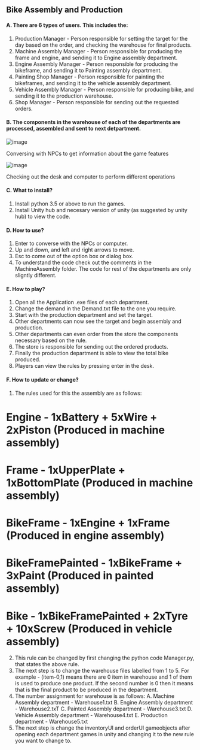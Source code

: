 ## Bike Assembly and Production
#### A. There are 6 types of users. This includes the:
1. Production Manager - Person responsible for setting the target for the day based on the order, and checking the warehouse for final products.
2. Machine Assembly Manager - Person responsible for producing the frame and engine, and sending it to Engine assembly department.
3. Engine Assembly Manager - Person responsible for producing the bikeframe, and sending it to Painting assembly department.
4. Painting Shop Manager - Person responsible for painting the bikeframes, and sending it to the vehicle assembly department.
5. Vehicle Assembly Manager - Person responsible for producing bike, and sending it to the production warehouse.
6. Shop Manager -  Person responsible for sending out the requested orders.
   
#### B. The components in the warehouse of each of the departments are processed, assembled and sent to next detpartment.

![image](https://github.com/user-attachments/assets/549e90f7-4467-45a2-a6c2-57fad28039a3)

Conversing with NPCs to get information about the game features

![image](https://github.com/user-attachments/assets/5c661231-2d36-448a-87e4-648ad55d0f70)

Checking out the desk and computer to perform different operations

#### C. What to install?
1. Install python 3.5 or above to run the games.
2. Install Unity hub and necesary version of unity (as suggested by unity hub) to view the code.

#### D. How to use?
1. Enter to converse with the NPCs or computer.
2. Up and down, and left and right arrows to move.
3. Esc to come out of the option box or dialog box.
4. To understand the code check out the comments in the MachineAssembly folder.
   The code for rest of the departments are only sligntly different.

#### E. How to play?
1. Open all the Application .exe files of each department.
2. Change the demand in the Demand.txt file to the one you require.
3. Start with the production department and set the target.
4. Other departments can now see the target and begin assembly and production.
5. Other departments can even order from the store the components necessary based on the rule.
6. The store is responsible for sending out the ordered products.
7. Finally the production department is able to view the total bike produced.
8. Players can view the rules by pressing enter in the desk.
   
#### F. How to update or change?
1. The rules used for this the assembly are as follows:
# Engine           - 1xBattery + 5xWire + 2xPiston (Produced in machine assembly)
# Frame            - 1xUpperPlate + 1xBottomPlate (Produced in machine assembly)
# BikeFrame        - 1xEngine + 1xFrame (Produced in engine assembly)
# BikeFramePainted - 1xBikeFrame + 3xPaint (Produced in painted assembly)
# Bike             - 1xBikeFramePainted + 2xTyre + 10xScrew (Produced in vehicle assembly)
2. This rule can be changed by first changing the python code Manager.py, that states the above rule.
3. The next step is to change the warehouse files labelled from 1 to 5. For example - (item-0,1) means
   there are 0 item in warehouse and 1 of them is used to produce one product. If the second number is 0
   then it means that is the final product to be produced in the department.
4. The number assignment for warehouse is as follows:
   A. Machine Assembly department - Warehouse1.txt
   B. Engine Assembly department - Warehouse2.txT
   C. Painted Assembly department - Warehouse3.txt
   D. Vehicle Assembly department - Warehouse4.txt
   E. Production department - Warehouse5.txt
6. The next step is change the inventoryUI and orderUI gameobjects after opening each department games in unity and changing it to the new rule you want to change to.
